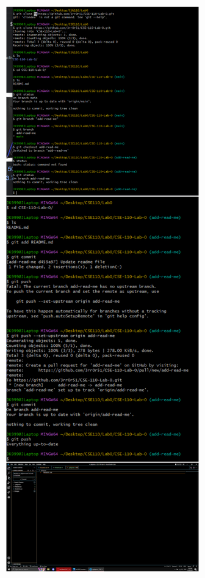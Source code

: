 ![](/assets/CSE%20110%20Lab%200%20Part%201.png)\
![](/assets/CSE%20110%20Lab%200%20Part%202.png)\
![](/assets/CSE%20110%20Lab%200%20VSCode%20UI%20and%20.gitignore.png)